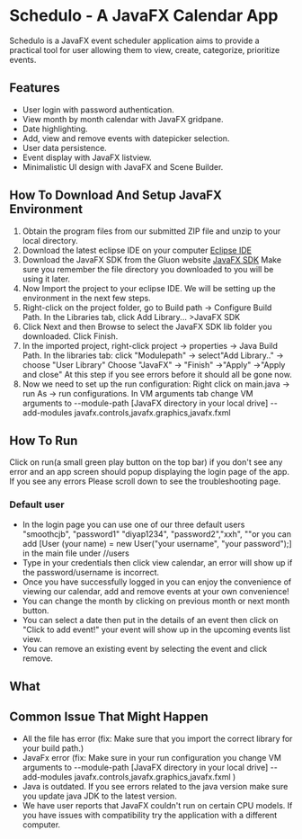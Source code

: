 # Schedulo - A JavaFX Calendar App

Schedulo is a JavaFX event scheduler application aims to provide a practical tool for user allowing them to view, create, categorize, prioritize events.

## Features

- User login with password authentication.
- View month by month calendar with JavaFX gridpane.
- Date highlighting.
- Add, view and remove events with datepicker selection.
- User data persistence.
- Event display with JavaFX listview.
- Minimalistic UI design with JavaFX and Scene Builder.

## How To Download And Setup JavaFX Environment

1. Obtain the program files from our submitted ZIP file and unzip to your local directory.
2. Download the latest eclipse IDE on your computer [Eclipse IDE](https://eclipseide.org/)
3. Download the JavaFX SDK from the Gluon website [JavaFX SDK](https://gluonhq.com/products/javafx/) Make sure you remember the file directory you downloaded to
you will be using it later.
4. Now Import the project to your eclipse IDE. We will be setting up the environment in the next few steps.
5. Right-click on the project folder,  go to Build path -> Configure Build Path. In the Libraries tab, click Add Library... >JavaFX SDK
6. Click Next and then Browse to select the JavaFX SDK lib folder you downloaded. Click Finish.
7. In the imported project, right-click project -> properties -> Java Build Path. In the libraries tab: click "Modulepath" -> select"Add Library.." -> choose "User Library"
Choose "JavaFX" -> "Finish" ->"Apply" ->"Apply and close" At this step if you see errors before it should all be gone now.
8. Now we need to set up the run configuration: Right click on main.java -> run As -> run configurations. In VM arguments tab 
change VM arguments to --module-path [JavaFX directory in your local drive] --add-modules javafx.controls,javafx.graphics,javafx.fxml 




## How To Run
Click on run(a small green play button on the top bar) if you don't see any error and an app screen should popup displaying the login page of the app. If you see any errors
Please scroll down to see the troubleshooting page.
### Default user ###
- In the login page you can use one of our three default users "smoothcjb", "password1" "diyap1234", "password2","xxh", ""or you can add [User (your name) = new User("your username", "your password");] in the main file under //users
- Type in your credentials then click view calendar, an error will show up if the password/username is incorrect.
- Once you have successfully logged in you can enjoy the convenience of viewing our calendar, add and remove events at your own convenience!
- You can change the month by clicking on previous month or next month button. 
- You can select a date then put in the details of an event then click on "Click to add event!" your event will show up in the upcoming events list view.
- You can remove an existing event by selecting the event and click remove.
## What  ##
## Common Issue That Might Happen ##
- All the file has error (fix: Make sure that you import the correct library for your build path.) 
- JavaFx error (fix: Make sure in your run configuration you
change VM arguments to --module-path [JavaFX directory in your local drive] --add-modules javafx.controls,javafx.graphics,javafx.fxml )
- Java is outdated. If you see errors related to the java version make sure you update java JDK to the latest version.
- We have user reports that JavaFX couldn't run on certain CPU models. If you have issues with compatibility try the application with a different computer.
